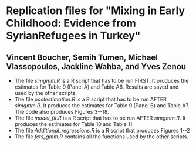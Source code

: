 # Replication files for "Mixing in Early Childhood:  Evidence from SyrianRefugees in Turkey"

## Vincent Boucher, Semih Tumen, Michael Vlassopoulos, Jackline Wahba, and Yves Zenou

+ The file *simgmm.R* is a R script that has to be run FIRST. It produces the estimates for Table 9 (Panel A) and Table A6. Results are saved and used by the other scripts.
+ The file *postestimation.R* is a R script that has to be run AFTER *simgmm.R*. It produces the estimates for Table 9 (Panel B) and Table A7. The code also produces Figures 3--18.
+ The file *model_fit.R* is a R script that has to be run AFTER *simgmm.R*. It produces the estimates for Table 10 and Table 11.
+ The file *Additional_regressions.R* is a R script that produces Figures 1--2
+ The file *fcts_gmm.R* contains all the functions used by the other scripts.
